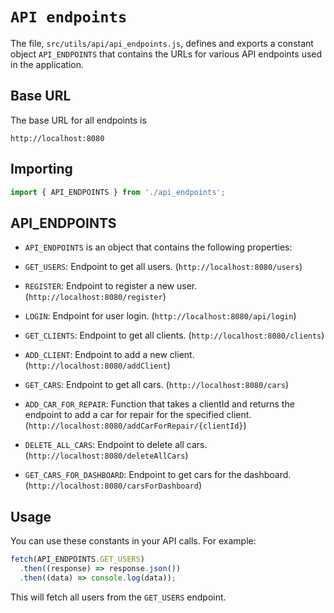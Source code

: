 # `API endpoints`

The file, `src/utils/api/api_endpoints.js`, defines and exports a constant object `API_ENDPOINTS` that contains the URLs for various API endpoints used in the application.

## Base URL

The base URL for all endpoints is

```
http://localhost:8080
```

## Importing

```js
import { API_ENDPOINTS } from './api_endpoints';
```

## API_ENDPOINTS

- `API_ENDPOINTS` is an object that contains the following properties:

- `GET_USERS`: Endpoint to get all users. (`http://localhost:8080/users`)

- `REGISTER`: Endpoint to register a new user. (`http://localhost:8080/register`)

- `LOGIN`: Endpoint for user login. (`http://localhost:8080/api/login`)

- `GET_CLIENTS`: Endpoint to get all clients. (`http://localhost:8080/clients`)

- `ADD_CLIENT`: Endpoint to add a new client. (`http://localhost:8080/addClient`)

- `GET_CARS`: Endpoint to get all cars. (`http://localhost:8080/cars`)

- `ADD_CAR_FOR_REPAIR`: Function that takes a clientId and returns the endpoint to add a car for repair for the specified client. (`http://localhost:8080/addCarForRepair/{clientId}`)

- `DELETE_ALL_CARS`: Endpoint to delete all cars. (`http://localhost:8080/deleteAllCars`)

- `GET_CARS_FOR_DASHBOARD`: Endpoint to get cars for the dashboard. (`http://localhost:8080/carsForDashboard`)

## Usage

You can use these constants in your API calls. For example:

```js
fetch(API_ENDPOINTS.GET_USERS)
  .then((response) => response.json())
  .then((data) => console.log(data));
```

This will fetch all users from the `GET_USERS` endpoint.
